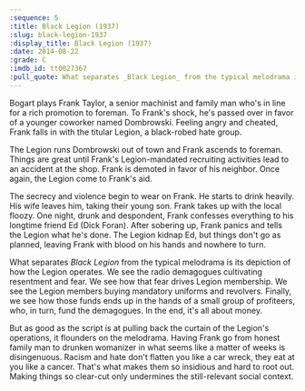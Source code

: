 ```yaml
---
:sequence: 5
:title: Black Legion (1937)
:slug: black-legion-1937
:display_title: Black Legion (1937)
:date: 2014-08-22
:grade: C
:imdb_id: tt0027367
:pull_quote: What separates _Black Legion_ from the typical melodrama is its depiction of how the Legion operates.
---
```


Bogart plays Frank Taylor, a senior machinist and family man who's in line for a rich promotion to foreman. To Frank's shock, he's passed over in favor of a younger coworker named Dombrowski. Feeling angry and cheated, Frank falls in with the titular Legion, a black-robed hate group.

The Legion runs Dombrowski out of town and Frank ascends to foreman. Things are great until Frank's Legion-mandated recruiting activities lead to an accident at the shop. Frank is demoted in favor of his neighbor. Once again, the Legion come to Frank's aid.

The secrecy and violence begin to wear on Frank. He starts to drink heavily. His wife leaves him, taking their young son. Frank takes up with the local floozy. One night, drunk and despondent, Frank confesses everything to his longtime friend Ed (Dick Foran). After sobering up, Frank panics and tells the Legion what he's done. The Legion kidnap Ed, but things don't go as planned, leaving Frank with blood on his hands and nowhere to turn.

What separates _Black Legion_ from the typical melodrama is its depiction of how the Legion operates. We see the radio demagogues cultivating resentment and fear. We see how that fear drives Legion membership. We see the Legion members buying mandatory uniforms and revolvers. Finally, we see how those funds ends up in the hands of a small group of profiteers, who, in turn, fund the demagogues. In the end, it's all about money. 

But as good as the script is at pulling back the curtain of the Legion's operations, it flounders on the melodrama. Having Frank go from honest family man to drunken womanizer in what seems like a matter of weeks is disingenuous. Racism and hate don't flatten you like a car wreck, they eat at you like a cancer. That's what makes them so insidious and hard to root out. Making things so clear-cut only undermines the still-relevant social context. 

